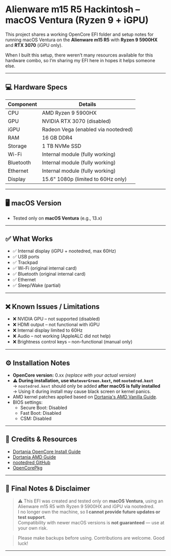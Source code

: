 # Alienware m15 R5 Hackintosh – macOS Ventura (Ryzen 9 + iGPU)

This project shares a working OpenCore EFI folder and setup notes for running macOS Ventura on the **Alienware m15 R5** with **Ryzen 9 5900HX** and **RTX 3070** (iGPU only).

When I built this setup, there weren’t many resources available for this hardware combo, so I’m sharing my EFI here in hopes it helps someone else.

---

## 💻 Hardware Specs

| Component      | Details                              |
|----------------|--------------------------------------|
| CPU            | AMD Ryzen 9 5900HX                   |
| GPU            | NVIDIA RTX 3070 (disabled)           |
| iGPU           | Radeon Vega (enabled via nootedred)  |
| RAM            | 16 GB DDR4                           |
| Storage        | 1 TB NVMe SSD                        |
| Wi-Fi          | Internal module (fully working)      |
| Bluetooth      | Internal module (fully working)      |
| Ethernet       | Internal module (fully working)      |
| Display        | 15.6" 1080p (limited to 60Hz only)   |

---

## 🖥️ macOS Version

- Tested only on **macOS Ventura** (e.g., 13.x)

---

## ✅ What Works

- ✅ Internal display (iGPU + nootedred, max 60Hz)
- ✅ USB ports
- ✅ Trackpad
- ✅ Wi-Fi (original internal card)
- ✅ Bluetooth (original internal card)
- ✅ Ethernet
- ✅ Sleep/Wake (partial)

---

## ❌ Known Issues / Limitations

- ❌ NVIDIA GPU – not supported (disabled)
- ❌ HDMI output – not functional with iGPU
- ❌ Internal display limited to 60Hz
- ❌ Audio – not working (AppleALC did not help)
- ❌ Brightness control keys – non-functional (manual only)

---

## ⚙️ Installation Notes

- **OpenCore version:** 0.xx *(replace with your actual version)*
- ⚠️ **During installation, use `WhateverGreen.kext`, not `nootedred.kext`**  
  → `nootedred.kext` should only be added **after macOS is fully installed**  
  → Using it during install may cause black screen or kernel panics.
- AMD kernel patches applied based on [Dortania's AMD Vanilla Guide](https://dortania.github.io/AMD-CPU/).
- BIOS settings:
  - Secure Boot: Disabled
  - Fast Boot: Disabled
  - CSM: Disabled

---

## 🧩 Credits & Resources

- [Dortania OpenCore Install Guide](https://dortania.github.io/OpenCore-Install-Guide/)
- [Dortania AMD Guide](https://dortania.github.io/AMD-CPU/)
- [nootedred GitHub](https://github.com/alipearl/nootedred)
- [OpenCorePkg](https://github.com/acidanthera/OpenCorePkg)

---

## 📌 Final Notes & Disclaimer

> ⚠️ This EFI was created and tested only on **macOS Ventura**, using an Alienware m15 R5 with Ryzen 9 5900HX and iGPU via nootedred.  
> I no longer own the machine, so **I cannot provide future updates or test support**.  
> Compatibility with newer macOS versions is **not guaranteed** — use at your own risk.

> Please make backups before using. Contributions are welcome. Good luck!

---
